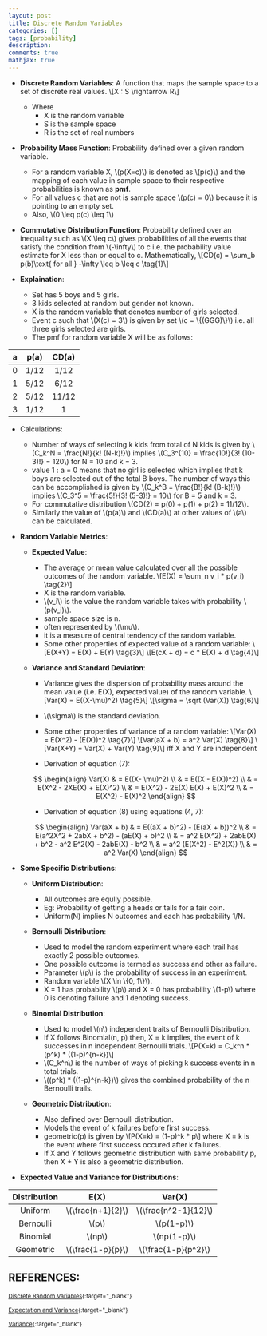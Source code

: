 ```yaml
---
layout: post
title: Discrete Random Variables
categories: []
tags: [probability]
description:
comments: true
mathjax: true
---
```


* **Discrete Random Variables**: A function that maps the sample space to a set of discrete real values.
\\[X : S \rightarrow R\\]
  * Where
    * X is the random variable
    * S is the sample space
    * R is the set of real numbers

* **Probability Mass Function**: Probability defined over a given random variable.
  * For a random variable X, \\(p(X=c)\\) is denoted as \\(p(c)\\) and the mapping of each value in sample space to their respective probabilities is known as **pmf**.
  * For all values c that are not is sample space \\(p(c) = 0\\) because it is pointing to an empty set.
  * Also, \\(0 \leq p(c) \leq 1\\)

* **Commutative Distribution Function**: Probability defined over an inequality such as \\(X \leq c\\) gives probabilities of all the events that satisfy the condition from \\(-\infty\\) to c i.e. the probability value estimate for X less than or equal to c. Mathematically,
\\[CD(c) = \sum_b p(b)\text{ for all } -\infty \leq b \leq c \tag{1}\\]

* **Explaination**:
  * Set has 5 boys and 5 girls.
  * 3 kids selected at random but gender not known.
  * X is the random variable that denotes number of girls selected.
  * Event c such that \\(X(c) = 3\\) is given by set \\(c = \\{(GGG)\\}\\) i.e. all three girls selected are girls.
  * The pmf for random variable X will be as follows:

| a | p(a)| CD(a) |
|:-:|:-:|:-:|
| 0 | 1/12  | 1/12 |
| 1 | 5/12  | 6/12 |
| 2 | 5/12  | 11/12 |
| 3 | 1/12  | 1 |

  * Calculations:
    * Number of ways of selecting k kids from total of N kids is given by \\(C_k^N = \frac{N!}{k! (N-k)!}\\) implies \\(C_3^{10} = \frac{10!}{3! (10-3)!} = 120\\) for N = 10 and k = 3.
    * value 1 : a = 0 means that no girl is selected which implies that k boys are selected out of the total B boys. The number of ways this can be accomplished is given by \\(C_k^B = \frac{B!}{k! (B-k)!}\\) implies \\(C_3^5 = \frac{5!}{3! (5-3)!} = 10\\) for B = 5 and k = 3.
    * For commutative distribution \\(CD(2) = p(0) + p(1) + p(2) = 11/12\\).
    * Similarly the value of \\(p(a)\\) and \\(CD(a)\\) at other values of \\(a\\) can be calculated.

* **Random Variable Metrics**:
  * **Expected Value**:
    * The average or mean value calculated over all the possible outcomes of the random variable.
    \\[E(X) = \sum_n v_i * p(v_i) \tag{2}\\]
    * X is the random variable.
    * \\(v_i\\) is the value the random variable takes with probability \\(p(v_i)\\).
    * sample space size is  n.
    * often represented by \\(\mu\\).
    * it is a measure of central tendency of the random variable.
    * Some other properties of expected value of a random variable:
    \\[E(X+Y) = E(X) + E(Y) \tag{3}\\]
    \\[E(cX + d) = c * E(X) + d \tag{4}\\]

  * **Variance and Standard Deviation**:
    * Variance gives the dispersion of probability mass around the mean value (i.e. E(X), expected value) of the random variable.
    \\[Var(X) = E((X-\mu)^2) \tag{5}\\]
    \\[\sigma = \sqrt (Var(X)) \tag{6}\\]
    * \\(\sigma\\) is the standard deviation.
    * Some other properties of variance of a random variable:
    \\[Var(X) = E(X^2) - (E(X))^2 \tag{7}\\]
    \\[Var(aX + b) = a^2 Var(X) \tag{8}\\]
    \\[Var(X+Y) = Var(X) + Var(Y) \tag{9}\\] iff X and Y are independent

    * Derivation of equation (7):

    $$
      \begin{align}
        Var(X) & = E((X- \mu)^2) \\
        & = E((X - E(X))^2) \\
        & = E(X^2 - 2XE(X) + E(X)^2) \\
        & = E(X^2) - 2E(X) E(X) + E(X)^2 \\
        & = E(X^2) - E(X)^2
      \end{align}
    $$

    * Derivation of equation (8) using equations (4, 7):

    $$
      \begin{align}
        Var(aX + b) & = E((aX + b)^2) - (E(aX + b))^2 \\
        & = E(a^2X^2 + 2abX + b^2) - (aE(X) + b)^2 \\
        & = a^2 E(X^2) + 2abE(X) + b^2 - a^2 E^2(X) - 2abE(X) - b^2 \\
        & = a^2 (E(X^2) - E^2(X)) \\
        & = a^2 Var(X)
      \end{align}
    $$


* **Some Specific Distributions**:

  * **Uniform Distribution**: 
    * All outcomes are eqully possible. 
    * Eg: Probability of getting a heads or tails for a fair coin. 
    * Uniform(N) implies N outcomes and each has probability 1/N.

  * **Bernoulli Distribution**: 
    * Used to model the random experiment where each trail has exactly 2 possible outcomes.
    * One possible outcome is termed as success and other as failure.
    * Parameter \\(p\\) is the probability of success in an experiment.
    * Random variable \\(X \in \\{0, 1\\}\\).
    * X = 1 has probability \\(p\\) and X = 0 has probability \\(1-p\\) where 0 is denoting failure and 1 denoting success.

  * **Binomial Distribution**:
    * Used to model \\(n\\) independent traits of Bernoulli Distribution.
    * If X follows Binomial(n, p) then, X = k implies, the event of k successes in n independent Bernoulli trials.
    \\[P(X=k) = C_k^n * (p^k) * ((1-p)^{n-k})\\]
    * \\(C_k^n\\) is the number of ways of picking k success events in n total trials.
    * \\((p^k) * ((1-p)^{n-k})\\) gives the combined probability of the n Bernoulli trails.

  * **Geometric Distribution**:
    * Also defined over Bernoulli distribution.
    * Models the event of k failures before first success.
    * geometric(p) is given by 
    \\[P(X=k) = (1-p)^k * p\\]
    where X = k is the event where first success occured after k failures.
    * If X and Y follows geometric distribution with same probability p, then X + Y is also a geometric distribution.


* **Expected Value and Variance for Distributions**:

| Distribution | E(X)| Var(X) |
|:-:|:-:|:-:|
| Uniform | \\(\frac{n+1}{2}\\)  | \\(\frac{n^2-1}{12}\\) |
| Bernoulli | \\(p\\) | \\(p(1-p)\\) |
| Binomial | \\(np\\)  | \\(np(1-p)\\) |
| Geometric | \\(\frac{1-p}{p}\\) | \\(\frac{1-p}{p^2}\\) |



## REFERENCES:

<small>[Discrete Random Variables](https://www.hackerearth.com/practice/machine-learning/prerequisites-of-machine-learning/discrete-random-variables/tutorial/){:target="_blank"}</small>

<small>[Expectation and Variance](https://revisionmaths.com/advanced-level-maths-revision/statistics/expectation-and-variance){:target="_blank"}</small>

<small>[Variance](https://en.wikipedia.org/wiki/Variance){:target="_blank"}</small>
